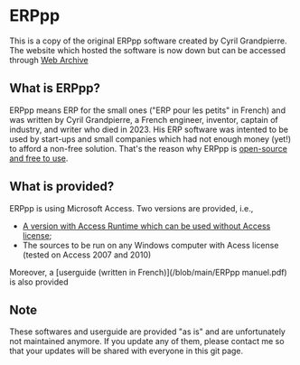 # ERPpp
This is a copy of the original ERPpp software created by Cyril Grandpierre. The website which hosted the software is now down but can be accessed through [Web Archive](https://web.archive.org/web/20220122203630/https://www.erppp.com/) 

## What is ERPpp?

ERPpp means ERP for the small ones ("ERP pour les petits" in French) and was written by Cyril Grandpierre, a French engineer, inventor, captain of industry, and writer who died in 2023. His ERP software was intented to be used by start-ups and small companies which had not enough money (yet!) to afford a non-free solution. That's the reason why ERPpp is [open-source and free to use](https://web.archive.org/web/20220122203554/https://www.erppp.com/erppp/contrat-de-licence/). 

## What is provided?
ERPpp is using Microsoft Access. Two versions are provided, i.e.,
* [A version with Access Runtime which can be used without Access license](/tree/main/ERPpp109-10b);
* The sources to be run on any Windows computer with Acess license (tested on Access 2007 and 2010)

Moreover, a [userguide (written in French)](/blob/main/ERPpp manuel.pdf) is also provided

## Note
These softwares and userguide are provided "as is" and are unfortunately not maintained anymore. If you update any of them, please contact me so that your updates will be shared with everyone in this git page.
